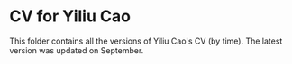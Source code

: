 # CV for Yiliu Cao
This folder contains all the versions of Yiliu Cao's CV (by time).
The latest version was updated on September.
